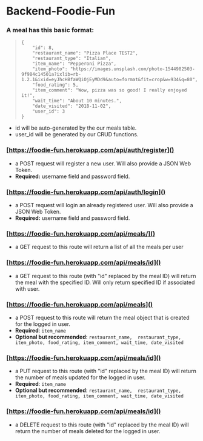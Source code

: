 # Backend-Foodie-Fun

### A meal has this basic format: 
>     {
>         "id": 8,
>         "restaurant_name": "Pizza Place TEST2",
>         "restaurant_type": "Italian",
>         "item_name": "Pepperoni Pizza",
>         "item_photo": "https://images.unsplash.com/photo-1544982503-9f984c14501a?ixlib=rb-1.2.1&ixid=eyJhcHBfaWQiOjEyMDd9&auto=format&fit=crop&w=934&q=80",
>         "food_rating": 5,
>         "item_comment": "Wow, pizza was so good! I really enjoyed it!",
>         "wait_time": "About 10 minutes.",
>         "date_visited": "2018-11-02",
>         "user_id": 3
>     }

* id will be auto-generated by the our meals table.
* user_id will be generated by our CRUD functions.


### [https://foodie-fun.herokuapp.com/api/auth/register]()
* a POST request will register a new user. Will also provide a JSON Web Token. 
* **Required:** username field and password field.

### [https://foodie-fun.herokuapp.com/api/auth/login]()
* a POST request will login an already registered user. Will also provide a JSON Web Token. 
* **Required:** username field and password field.


### [https://foodie-fun.herokuapp.com/api/meals/]()
* a GET request to this route will return a list of all the meals per user

### [https://foodie-fun.herokuapp.com/api/meals/id]()
* a GET request to this route (with "id" replaced by the meal ID) will return the meal with the specified ID. Will only return specified ID if associated with user. 

### [https://foodie-fun.herokuapp.com/api/meals]()
* a POST request to this route will return the meal object that is created for the logged in user.
* **Required**: `item_name`
* **Optional but recommended**: `restaurant_name,  restaurant_type, item_photo, food_rating, item_comment, wait_time, date_visited`

### [https://foodie-fun.herokuapp.com/api/meals/id]()
* a PUT request to this route (with "id" replaced by the meal ID) will return the number of meals updated for the logged in user. 
* **Required**: `item_name`
* **Optional but recommended**: `restaurant_name,  restaurant_type, item_photo, food_rating, item_comment, wait_time, date_visited`


### [https://foodie-fun.herokuapp.com/api/meals/id]()
* a DELETE request to this route (with "id" replaced by the meal ID) will return the number of meals deleted for the logged in user. 

